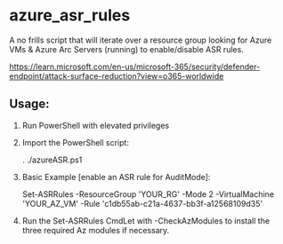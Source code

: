 # azure_asr_rules
A no frills script that will iterate over a resource group looking for Azure VMs &amp; Azure Arc Servers (running) to enable/disable ASR rules.

https://learn.microsoft.com/en-us/microsoft-365/security/defender-endpoint/attack-surface-reduction?view=o365-worldwide


Usage:
------
1. Run PowerShell with elevated privileges 

2. Import the PowerShell script:

    . ./azureASR.ps1
    
3. Basic Example [enable an ASR rule for AuditMode]:

    Set-ASRRules -ResourceGroup 'YOUR_RG' -Mode 2 -VirtualMachine 'YOUR_AZ_VM' -Rule 'c1db55ab-c21a-4637-bb3f-a12568109d35'

4. Run the Set-ASRRules CmdLet with -CheckAzModules to install the three required Az modules if necessary.
